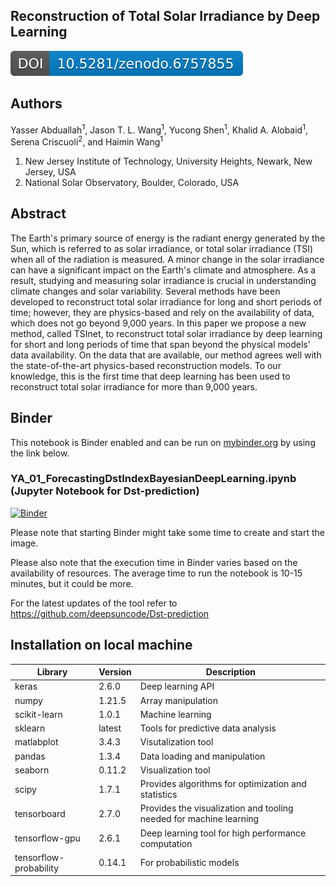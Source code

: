 ## Reconstruction of Total Solar Irradiance by Deep Learning <br>
[![DOI](https://github.com/ccsc-tools/zenodo_icons/blob/main/icons/dst.svg)](https://zenodo.org/badge/latestdoi/507188155)


## Authors
Yasser Abduallah<sup>1</sup>, Jason T. L. Wang<sup>1</sup>, Yucong Shen<sup>1</sup>, Khalid A. Alobaid<sup>1</sup>, Serena Criscuoli<sup>2</sup>, and Haimin Wang<sup>1</sup>

1. New Jersey Institute of Technology, University Heights, Newark, New Jersey, USA
2. National Solar Observatory, Boulder, Colorado, USA

## Abstract

The Earth's primary source of energy is the radiant energy generated by the Sun, which is referred to as solar irradiance, or total solar irradiance (TSI) when all of the radiation is measured. A minor change in the solar irradiance can have a significant impact on the Earth's climate and atmosphere. As a result, studying and measuring solar irradiance is crucial in understanding climate changes and solar variability. Several methods have been developed to reconstruct total solar irradiance for long and short periods of time; however, they are physics-based and rely on the availability of data, which does not go beyond 9,000 years. In this paper we propose a new method, called TSInet, to reconstruct total solar irradiance by deep learning for short and long periods of time that span beyond the physical models' data availability. On the data that are available, our method agrees well with the state-of-the-art physics-based reconstruction models. To our knowledge, this is the first time that deep learning has been used to reconstruct total solar irradiance for more than 9,000 years.

## Binder

This notebook is Binder enabled and can be run on [mybinder.org](https://mybinder.org/) by using the link below.


### YA_01_ForecastingDstIndexBayesianDeepLearning.ipynb (Jupyter Notebook for Dst-prediction)
[![Binder](https://mybinder.org/badge_logo.svg)](https://mybinder.org/v2/gh/ccsc-tools/Dst-prediction/HEAD?labpath=YA_01_ForecastingDstIndexBayesianDeepLearning.ipynb)

Please note that starting Binder might take some time to create and start the image.

Please also note that the execution time in Binder varies based on the availability of resources. The average time to run the notebook is 10-15 minutes, but it could be more.

For the latest updates of the tool refer to https://github.com/deepsuncode/Dst-prediction

## Installation on local machine

|Library | Version   | Description  |
|---|---|---|
|keras| 2.6.0 | Deep learning API|
|numpy| 1.21.5| Array manipulation|
|scikit-learn| 1.0.1| Machine learning|
|sklearn| latest| Tools for predictive data analysis|
|matlabplot| 3.4.3| Visutalization tool|
| pandas|1.3.4| Data loading and manipulation|
| seaborn | 0.11.2| Visualization tool|
| scipy|1.7.1| Provides algorithms for optimization and statistics|
| tensorboard| 2.7.0 | Provides the visualization and tooling needed for machine learning|
| tensorflow-gpu| 2.6.1| Deep learning tool for high performance computation |
|tensorflow-probability | 0.14.1| For probabilistic models|
